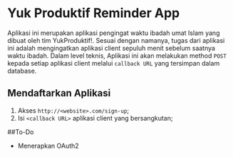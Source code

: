# Yuk Produktif Reminder App

Aplikasi ini merupakan aplikasi pengingat waktu ibadah umat Islam yang dibuat oleh tim YukProduktif!. Sesuai dengan namanya, tugas dari aplikasi ini adalah mengingatkan aplikasi client sepuluh menit sebelum saatnya waktu ibadah. Dalam level teknis, Aplikasi ini akan melakukan method `POST` kepada setiap aplikasi client melalui `callback URL` yang tersimpan dalam database.

## Mendaftarkan Aplikasi
1. Akses `http://<website>.com/sign-up`;
2. Isi `<callback URL>` aplikasi client yang bersangkutan;

##To-Do
- Menerapkan OAuth2
